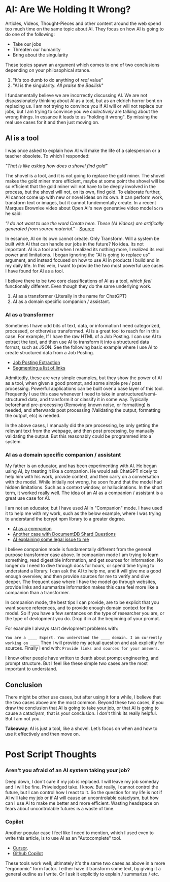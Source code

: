 # AI: Are We Holding It Wrong?

Articles, Videos, Thought-Pieces and other content around the web spend too much time on the same topic about AI. They focus on how AI is going to do one of the following:

- Take our jobs
- Threaten our humanity
- Bring about the singularity

These topics spawn an argument which comes to one of two conclusions depending on your philosophical stance.

1. "It's too dumb to do anything of _real_ value"
2. "AI is the singularity. _All praise the Basilisk_"

I fundamentally believe we are incorrectly discussing AI. We are not dispassionately thinking about AI as a tool, but as an eldrich horror bent on replacing us. I am not trying to convince you if AI will or will not replace our jobs, but I am trying to convince you we _collectively_ are talking about the wrong things. In essance it leads to us "holding it wrong". By missing the real use cases for it and then just moving on.

## AI is a tool

I was once asked to explain how AI will make the life of a salesperson or a teacher obsolete. To which I responded:

_"That is like asking how does a shovel find gold"_

The shovel is a tool, and it is not going to replace the gold miner. The shovel makes the gold miner more efficient, maybe at some point the shovel will be so efficient that the gold miner will not have to be deeply involved in the process, but the shovel will not, on its own, find gold. To elaborate further, AI cannot come up with new or novel ideas on its own. It can perform work, transform text or images, but it cannot fundementally create. In a recent Marques Brownlee video about Open AI's new generative video model `Sora` he said: 

_"I do not want to use the word Create here. These (AI Videos) are artifically generated from source material."_ - [Source](https://youtu.be/OY2x0TyKzIQ?si=YmCDyzhN49xSpOBT&t=285)

In essance, AI on its own cannot create. Only Transform. Will a system be built with AI that can handle our jobs in the future? No idea. Its not important. AI is a tool and when I realized its nothing more, I realized its real power and limitations. I began ignoring the "AI is going to replace us" argument, and instead focused on how to use AI in products I build and in my daily life. In this vein, I want to provide the two most powerful use cases I have found for AI as a tool. 

I believe there to be two core classifications of AI as a tool, which _feel_ functionally different. Even though they do the same underlying work.

1. AI as a transformer (Literally in the name for ChatGPT)
2. AI as a domain specific companion / assistant.

### AI as a transformer

Sometimes I have odd bits of text, data, or information I need categorized, processed, or otherwise transformed. AI is a great tool to reach for in this case. For example, If I have the raw HTML of a Job Posting. I can use AI to extract the text, and then use AI to transform it into a structured data format, such as JSON. See the following basic example where I use AI to create structured data from a Job Posting.

- [Job Posting Extraction](https://chatgpt.com/share/675905c9-6cd0-8007-a986-fadc14233b7a)
- [Segmenting a list of links](https://chatgpt.com/share/67590e9a-0818-8007-97cc-3eea4ccc0577)

Admittedly, these are very simple examples, but they show the power of AI as a tool, when given a good prompt, and some simple pre / post processing. Powerful applications can be built over a base layer of this tool. Frequently I use this case whenever I need to take in unstructured/semi-structured data, and transform it or classify it in some way. Typically beforehand pre-processing (Removing known noise, or formatting) is needed, and afterwards post processing (Validating the output, formatting the output, etc) is needed.

In the above cases, I manually did the pre processing, by only getting the relevant text from the webpage, and then post processing, by manually validating the output. But this reasonably could be programmed into a system.

### AI as a domain specific companion / assistant

My father is an educator, and has been experimenting with AI. He began using AI, by treating it like a companion. He would ask ChatGPT nicely to help him with his work, provide context, and then carry on a conversation with the model. While initially not wrong, he soon found that the model had hidden limitations. Such as a context window, or hallucinations. In the short term, it worked really well. The idea of an AI as a companion / assistant is a great use case for AI.

I am not an educator, but I have used AI in "Companion" mode. I have used it to help me with my work, such as the below example, where I was trying to understand the bcrypt npm library to a greater degree.

- [AI as a companion](https://chatgpt.com/share/67590689-f9a4-8007-a799-c90611b2683e)
- [Another case with DocumentDB Shard Questions](https://chatgpt.com/share/67590e4b-6cdc-8007-8846-995325a0fe47)
- [AI explaining some legal issue to me](https://chatgpt.com/share/67591073-1288-8007-9740-b0c2f78477ab)

I believe companion mode is fundamentally different from the general purpose transformer case above. In companion mode I am trying to learn something, read digestible information, and get sources for information. No longer do I need to dive through docs for hours, or spend time trying to understand a library. I can ask the AI to help me, and it will give me a good enough overview, and then provide sources for me to verify and dive deeper. The frequent case where I have the model go through websites, provide links and summarize information makes this case feel more like a companion than a transformer.

In companion mode, the best tips I can provide, are to be explicit that you want source references, and to provide enough domain context for the model. So if you have a few sentances on the type of researcher you are, or the type of devlopment you do. Drop it in at the beginning of your prompt.

For example I always start devlopment problems with:

`You are a ____ Expert. You understand the ____ domain. I am currently working on ____`
Then I will provide my actual question and ask explicitly for sources. Finally I end with:  `Provide links and sources for your answers.`

I know other people have written to death about prompt engineering, and prompt structure. But I feel like these simple two cases are the most important to understand.
## Conclusion

There might be other use cases, but after using it for a while, I believe that the two cases above are the most common. Beyond these two cases, if you draw the conclusion that AI is going to take your job, or that AI is going to cause a cataclysm, that is your conclusion. I don't think its really helpful. But I am not you.  

**Takeaway**: AI is just a tool, like a shovel. Let’s focus on when and how to use it effectively and then move on.


# Post Script Thoughts

### Aren't you afraid of an AI system taking your job?

 Deep down, I don't care if my job is replaced. I will leave my job someday and I will be fine. Priveledged take. I know. But really, I cannot control the future, but I can control how I react to it. So the question for my life is not if AI will take my job or if AI will cause an uncontrolable cataclysm, but how can I use AI to make me better and more efficient. Wasting headspace on fears about uncontrolable futures is a waste of time.

### Copilot

Another popular case I feel like I need to mention, which I used even to write this article, is to use AI as an "Autocomplete" tool.

- [Cursor](https://www.cursor.com/).
- [Github Copilot](https://github.com/features/copilot)

These tools work well; ultimately it's the same two cases as above in a more "ergonomic" form factor. I either have it transform some text, by giving it a general outline as I write. Or I ask it explicitly to explain / summarize / etc.
